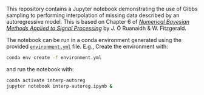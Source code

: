 This repository contains a Jupyter notebook demonstrating the use of Gibbs sampling
to performing interpolation of missing data described by an autoregressive model. This is based
on Chapter 6 of [_Numerical Bayesian Methods Applied to Signal Processing_](https://link.springer.com/book/10.1007/978-1-4612-0717-7) by J. Ó Ruanaidh & W. Fitzgerald.

The notebook can be run in a conda environment generated using the provided [`environment.yml`](environment.yml) file. E.g.,
Create the environment with:

```bash
conda env create -f environment.yml
```

and run the notebook with:

```bash
conda activate interp-autoreg
jupyter notebook interp-autoreg.ipynb &
```
